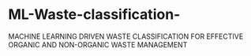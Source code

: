 # ML-Waste-classification-
MACHINE LEARNING DRIVEN WASTE CLASSIFICATION FOR  EFFECTIVE ORGANIC AND NON-ORGANIC WASTE  MANAGEMENT

